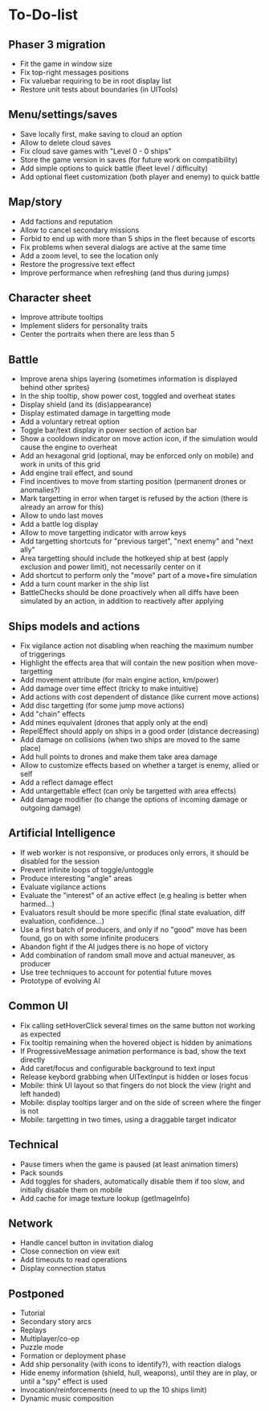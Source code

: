 To-Do-list
==========

Phaser 3 migration
------------------

* Fit the game in window size
* Fix top-right messages positions
* Fix valuebar requiring to be in root display list
* Restore unit tests about boundaries (in UITools)

Menu/settings/saves
-------------------

* Save locally first, make saving to cloud an option
* Allow to delete cloud saves
* Fix cloud save games with "Level 0 - 0 ships"
* Store the game version in saves (for future work on compatibility)
* Add simple options to quick battle (fleet level / difficulty)
* Add optional fleet customization (both player and enemy) to quick battle

Map/story
---------

* Add factions and reputation
* Allow to cancel secondary missions
* Forbid to end up with more than 5 ships in the fleet because of escorts
* Fix problems when several dialogs are active at the same time
* Add a zoom level, to see the location only
* Restore the progressive text effect
* Improve performance when refreshing (and thus during jumps)

Character sheet
---------------

* Improve attribute tooltips
* Implement sliders for personality traits
* Center the portraits when there are less than 5

Battle
------

* Improve arena ships layering (sometimes information is displayed behind other sprites)
* In the ship tooltip, show power cost, toggled and overheat states
* Display shield (and its (dis)appearance)
* Display estimated damage in targetting mode
* Add a voluntary retreat option
* Toggle bar/text display in power section of action bar
* Show a cooldown indicator on move action icon, if the simulation would cause the engine to overheat
* Add an hexagonal grid (optional, may be enforced only on mobile) and work in units of this grid
* Add engine trail effect, and sound
* Find incentives to move from starting position (permanent drones or anomalies?)
* Mark targetting in error when target is refused by the action (there is already an arrow for this)
* Allow to undo last moves
* Add a battle log display
* Allow to move targetting indicator with arrow keys
* Add targetting shortcuts for "previous target", "next enemy" and "next ally"
* Area targetting should include the hotkeyed ship at best (apply exclusion and power limit), not necessarily center on it
* Add shortcut to perform only the "move" part of a move+fire simulation
* Add a turn count marker in the ship list
* BattleChecks should be done proactively when all diffs have been simulated by an action, in addition to reactively after applying

Ships models and actions
------------------------

* Fix vigilance action not disabling when reaching the maximum number of triggerings
* Highlight the effects area that will contain the new position when move-targetting
* Add movement attribute (for main engine action, km/power)
* Add damage over time effect (tricky to make intuitive)
* Add actions with cost dependent of distance (like current move actions)
* Add disc targetting (for some jump move actions)
* Add "chain" effects
* Add mines equivalent (drones that apply only at the end)
* RepelEffect should apply on ships in a good order (distance decreasing)
* Add damage on collisions (when two ships are moved to the same place)
* Add hull points to drones and make them take area damage
* Allow to customize effects based on whether a target is enemy, allied or self
* Add a reflect damage effect
* Add untargettable effect (can only be targetted with area effects)
* Add damage modifier (to change the options of incoming damage or outgoing damage)

Artificial Intelligence
-----------------------

* If web worker is not responsive, or produces only errors, it should be disabled for the session
* Prevent infinite loops of toggle/untoggle
* Produce interesting "angle" areas
* Evaluate vigilance actions
* Evaluate the "interest" of an active effect (e.g healing is better when harmed...)
* Evaluators result should be more specific (final state evaluation, diff evaluation, confidence...)
* Use a first batch of producers, and only if no "good" move has been found, go on with some infinite producers
* Abandon fight if the AI judges there is no hope of victory
* Add combination of random small move and actual maneuver, as producer
* Use tree techniques to account for potential future moves
* Prototype of evolving AI

Common UI
---------

* Fix calling setHoverClick several times on the same button not working as expected
* Fix tooltip remaining when the hovered object is hidden by animations
* If ProgressiveMessage animation performance is bad, show the text directly
* Add caret/focus and configurable background to text input
* Release keybord grabbing when UITextInput is hidden or loses focus
* Mobile: think UI layout so that fingers do not block the view (right and left handed)
* Mobile: display tooltips larger and on the side of screen where the finger is not
* Mobile: targetting in two times, using a draggable target indicator

Technical
---------

* Pause timers when the game is paused (at least animation timers)
* Pack sounds
* Add toggles for shaders, automatically disable them if too slow, and initially disable them on mobile
* Add cache for image texture lookup (getImageInfo)

Network
-------

* Handle cancel button in invitation dialog
* Close connection on view exit
* Add timeouts to read operations
* Display connection status

Postponed
---------

* Tutorial
* Secondary story arcs
* Replays
* Multiplayer/co-op
* Puzzle mode
* Formation or deployment phase
* Add ship personality (with icons to identify?), with reaction dialogs
* Hide enemy information (shield, hull, weapons), until they are in play, or until a "spy" effect is used
* Invocation/reinforcements (need to up the 10 ships limit)
* Dynamic music composition
